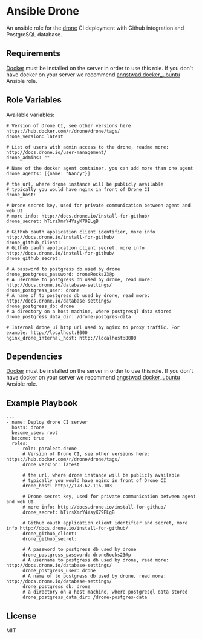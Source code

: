 Ansible Drone
=========

An ansible role for the [drone](https://github.com/drone/drone) CI deployment with Github integration and PostgreSQL database.

Requirements
------------

[Docker](https://www.docker.com/) must be installed on the server in order to use this role. If you don't have docker on your server we recommend [angstwad.docker_ubuntu](https://github.com/angstwad/docker.ubuntu) Ansible role.

Role Variables
--------------

Available variables:

```
# Version of Drone CI, see other versions here: https://hub.docker.com/r/drone/drone/tags/
drone_version: latest

# List of users with admin access to the drone, readme more: http://docs.drone.io/user-management/
drone_admins: ""

# Name of the docker agent container, you can add more than one agent
drone_agents: [{name: "Nancy"}]

# the url, where drone instance will be publicly available
# typically you would have nginx in front of Drone CI
drone_host:

# Drone secret key, used for private communication between agent and web UI
# more info: http://docs.drone.io/install-for-github/
drone_secret: hTirsXmrY4YsyK79ELgB

# Github oauth application client identifier, more info http://docs.drone.io/install-for-github/
drone_github_client:
# Github oauth application client secret, more info http://docs.drone.io/install-for-github/
drone_github_secret:

# A password to postgress db used by drone
drone_postgress_password: droneRocks23@p
# A username to postgress db used by drone, read more: http://docs.drone.io/database-settings/
drone_postgress_user: drone
# A name of to postgress db used by drone, read more: http://docs.drone.io/database-settings/
drone_postgress_db: drone
# a directory on a host machine, where postgresql data stored
drone_postgress_data_dir: /drone-postgres-data

# Internal drone ui http url used by nginx to proxy traffic. For example: http://localhost:8000
nginx_drone_internal_host: http://localhost:8000

```

Dependencies
------------

[Docker](https://www.docker.com/) must be installed on the server in order to use this role. If you don't have docker on your server we recommend [angstwad.docker_ubuntu](https://github.com/angstwad/docker.ubuntu) Ansible role.

Example Playbook
----------------

```
---
- name: Deploy drone CI server
  hosts: drone
  become_user: root
  become: true
  roles:
    - role: paralect.drone
      # Version of Drone CI, see other versions here: https://hub.docker.com/r/drone/drone/tags/
      drone_version: latest

      # the url, where drone instance will be publicly available
      # typically you would have nginx in front of Drone CI
      drone_host: http://178.62.116.103

      # Drone secret key, used for private communication between agent and web UI
      # more info: http://docs.drone.io/install-for-github/
      drone_secret: hTirsXmrY4YsyK79ELgB

      # Github oauth application client identifier and secret, more info http://docs.drone.io/install-for-github/
      drone_github_client:
      drone_github_secret:

      # A password to postgress db used by drone
      drone_postgress_password: droneRocks23@p
      # A username to postgress db used by drone, read more: http://docs.drone.io/database-settings/
      drone_postgress_user: drone
      # A name of to postgress db used by drone, read more: http://docs.drone.io/database-settings/
      drone_postgress_db: drone
      # a directory on a host machine, where postgresql data stored
      drone_postgress_data_dir: /drone-postgres-data
```

License
-------

MIT
